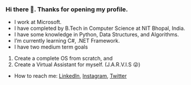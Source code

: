### Hi there 👋. Thanks for opening my profile. 

<!--
**Goutham88/Goutham88** is a ✨ _special_ ✨ repository because its `README.md` (this file) appears on your GitHub profile.

Here are some ideas to get you started:
-->

- I work at Microsoft.
- I have completed by B.Tech in Computer Science at NIT Bhopal, India.
- I have some knowledge in Python, Data Structures, and Algorithms.
- I’m currently learning C#, .NET Framework.
- I have two medium term goals
1. Create a complete OS from scratch, and
2. Create a Virtual Assistant for myself. (J.A.R.V.I.S 😜)
- How to reach me: [LinkedIn](https://linkedin.com/in/goutham8), [Instagram](https://www.instagram.com/goutham_chunduru/), [Twitter](https://twitter.com/GouthamChunduru)
